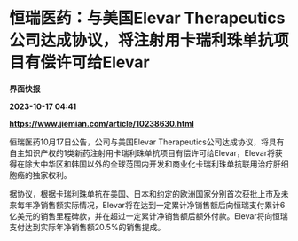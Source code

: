 # 恒瑞医药：与美国Elevar Therapeutics公司达成协议，将注射用卡瑞利珠单抗项目有偿许可给Elevar
**界面快报**

**2023-10-17 04:41**

**https://www.jiemian.com/article/10238630.html**

恒瑞医药10月17日公告，公司与美国Elevar Therapeutics公司达成协议，将具有自主知识产权的1类新药注射用卡瑞利珠单抗项目有偿许可给Elevar，Elevar将获得在除大中华区和韩国以外的全球范围内开发和商业化卡瑞利珠单抗联用治疗肝细胞癌的独家权利。

据协议，根据卡瑞利珠单抗在美国、日本和约定的欧洲国家分别首次获批上市及未来每年净销售额实际情况，Elevar将在达到一定累计净销售额后向恒瑞支付累计6亿美元的销售里程碑款，并在超过一定累计净销售额后额外付款。Elevar将向恒瑞支付达到实际年净销售额20.5%的销售提成。